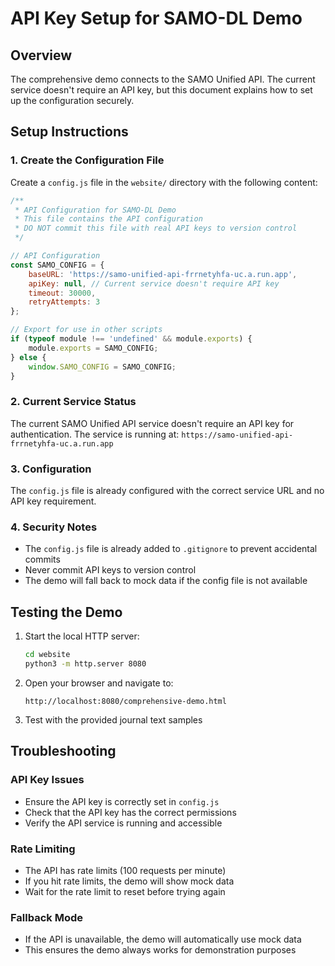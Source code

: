 # API Key Setup for SAMO-DL Demo

## Overview
The comprehensive demo connects to the SAMO Unified API. The current service doesn't require an API key, but this document explains how to set up the configuration securely.

## Setup Instructions

### 1. Create the Configuration File
Create a `config.js` file in the `website/` directory with the following content:

```javascript
/**
 * API Configuration for SAMO-DL Demo
 * This file contains the API configuration
 * DO NOT commit this file with real API keys to version control
 */

// API Configuration
const SAMO_CONFIG = {
    baseURL: 'https://samo-unified-api-frrnetyhfa-uc.a.run.app',
    apiKey: null, // Current service doesn't require API key
    timeout: 30000,
    retryAttempts: 3
};

// Export for use in other scripts
if (typeof module !== 'undefined' && module.exports) {
    module.exports = SAMO_CONFIG;
} else {
    window.SAMO_CONFIG = SAMO_CONFIG;
}
```

### 2. Current Service Status
The current SAMO Unified API service doesn't require an API key for authentication. The service is running at:
`https://samo-unified-api-frrnetyhfa-uc.a.run.app`

### 3. Configuration
The `config.js` file is already configured with the correct service URL and no API key requirement.

### 4. Security Notes
- The `config.js` file is already added to `.gitignore` to prevent accidental commits
- Never commit API keys to version control
- The demo will fall back to mock data if the config file is not available

## Testing the Demo

1. Start the local HTTP server:
   ```bash
   cd website
   python3 -m http.server 8080
   ```

2. Open your browser and navigate to:
   ```
   http://localhost:8080/comprehensive-demo.html
   ```

3. Test with the provided journal text samples

## Troubleshooting

### API Key Issues
- Ensure the API key is correctly set in `config.js`
- Check that the API key has the correct permissions
- Verify the API service is running and accessible

### Rate Limiting
- The API has rate limits (100 requests per minute)
- If you hit rate limits, the demo will show mock data
- Wait for the rate limit to reset before trying again

### Fallback Mode
- If the API is unavailable, the demo will automatically use mock data
- This ensures the demo always works for demonstration purposes
